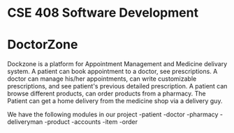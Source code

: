 # CSE 408 Software Development
# DoctorZone
Dockzone is a platform for Appointment Management and Medicine delivary system. A patient can book appointment to a doctor, see prescriptions.
A doctor can manage his/her appointments, can write customizable prescriptions, and see patient's previous detailed prescription.
A patient can browse different products, can order products from a pharmacy. The Patient can get a home delivery from the medicine shop via a delivery guy.

We have the following modules in our project
-patient
-doctor
-pharmacy
-deliveryman
-product
-accounts
-item
-order
